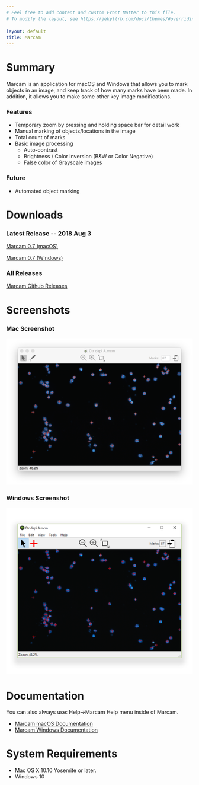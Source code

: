 ```yaml
---
# Feel free to add content and custom Front Matter to this file.
# To modify the layout, see https://jekyllrb.com/docs/themes/#overriding-theme-defaults

layout: default
title: Marcam
---
```

# Summary

Marcam is an application for macOS and Windows that allows you to mark
objects in an image, and keep track of how many marks have been made.  In
addition, it allows you to make some other key image modifications.

### Features

* Temporary zoom by pressing and holding space bar for detail work
* Manual marking of objects/locations in the image
* Total count of marks
* Basic image processing
  * Auto-contrast
  * Brightness / Color Inversion (B&W or Color Negative)
  * False color of Grayscale images

### Future
* Automated object marking

# Downloads

### Latest Release -- 2018 Aug 3
[Marcam 0.7 (macOS)](https://github.com/itsayellow/marcam/releases/download/v0.7/Marcam.0.7.Mac.dmg)

[Marcam 0.7 (Windows)](https://github.com/itsayellow/marcam/releases/download/v0.7/Marcam.0.7.Windows.Installer.exe)

### All Releases
[Marcam Github Releases](https://github.com/itsayellow/marcam/releases)

# Screenshots

### Mac Screenshot
![Mac Screenshot](assets/img/marcam_main_mac.png)

### Windows Screenshot
![Windows Screenshot](assets/img/marcam_main_win.png)

# Documentation

You can also always use: Help&rarr;Marcam Help menu inside of Marcam.

* [Marcam macOS Documentation](documentation_mac)
* [Marcam Windows Documentation](documentation_win)

# System Requirements
* Mac OS X 10.10 Yosemite or later.
* Windows 10
